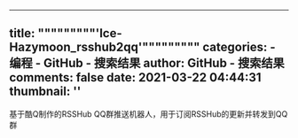 
---
title: """""""""'Ice-Hazymoon_rsshub2qq'"""""""""
categories: 
    - 编程
    - GitHub - 搜索结果
author: GitHub - 搜索结果
comments: false
date: 2021-03-22 04:44:31
thumbnail: ''
---

<div>   
基于酷Q制作的RSSHub QQ群推送机器人，用于订阅RSSHub的更新并转发到QQ群  
</div>
            